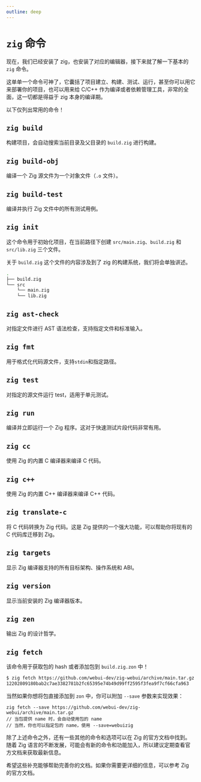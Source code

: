 ```yaml
---
outline: deep
---
```


# `zig` 命令

现在，我们已经安装了 zig，也安装了对应的编辑器，接下来就了解一下基本的 `zig` 命令。

这单单一个命令可神了，它囊括了项目建立、构建、测试、运行，甚至你可以用它来部署你的项目，也可以用来给 C/C++ 作为编译或者依赖管理工具，非常的全面，这一切都是得益于 zig 本身的编译期。

以下仅列出常用的命令！

## `zig build`

构建项目，会自动搜索当前目录及父目录的 `build.zig` 进行构建。

## `zig build-obj`

编译一个 Zig 源文件为一个对象文件（`.o` 文件）。

## `zig build-test`

编译并执行 Zig 文件中的所有测试用例。

## `zig init`

这个命令用于初始化项目，在当前路径下创建 `src/main.zig`、`build.zig` 和 `src/lib.zig` 三个文件。

关于 `build.zig` 这个文件的内容涉及到了 zig 的构建系统，我们将会单独讲述。

```sh
.
├── build.zig
└── src
    └── main.zig
    └── lib.zig
```

## `zig ast-check`

对指定文件进行 AST 语法检查，支持指定文件和标准输入。

## `zig fmt`

用于格式化代码源文件，支持`stdin`和指定路径。

## `zig test`

对指定的源文件运行 test，适用于单元测试。

## `zig run`

编译并立即运行一个 Zig 程序。这对于快速测试片段代码非常有用。

## `zig cc`

使用 Zig 的内置 C 编译器来编译 C 代码。

## `zig c++`

使用 Zig 的内置 C++ 编译器来编译 C++ 代码。

## `zig translate-c`

将 C 代码转换为 Zig 代码。这是 Zig 提供的一个强大功能，可以帮助你将现有的 C 代码库迁移到 Zig。

## `zig targets`

显示 Zig 编译器支持的所有目标架构、操作系统和 ABI。

## `zig version`

显示当前安装的 Zig 编译器版本。

## `zig zen`

输出 Zig 的设计哲学。

## `zig fetch`

该命令用于获取包的 hash 或者添加包到 `build.zig.zon` 中！

```sh
$ zig fetch https://github.com/webui-dev/zig-webui/archive/main.tar.gz
12202809180bab2c7ae3382781b2fc65395e74b49d99ff2595f3fea9f7cf66cfa963
```

当然如果你想将包直接添加到 `zon` 中，你可以附加 `--save` 参数来实现效果：

```zig
zig fetch --save https://github.com/webui-dev/zig-webui/archive/main.tar.gz
// 当包提供 name 时，会自动使用包的 name
// 当然，你也可以指定包的 name，使用 --save=webuizig
```

除了上述命令之外，还有一些其他的命令和选项可以在 Zig 的官方文档中找到。随着 Zig 语言的不断发展，可能会有新的命令和功能加入，所以建议定期查看官方文档来获取最新信息。

希望这些补充能够帮助完善你的文档。如果你需要更详细的信息，可以参考 Zig 的官方文档。
